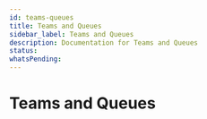 ```yaml
---
id: teams-queues
title: Teams and Queues
sidebar_label: Teams and Queues
description: Documentation for Teams and Queues
status: 
whatsPending: 
---
```


# Teams and Queues

